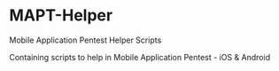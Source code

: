 # MAPT-Helper
Mobile Application Pentest Helper Scripts

Containing scripts to help in Mobile Application Pentest - iOS & Android
